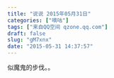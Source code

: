 ```yaml
---
title: "说说 2015年05月31日"
categories: ["嘀咕"]
tags: ["来自QQ空间 qzone.qq.com"]
draft: false
slug: "gM7xnx"
date: "2015-05-31 14:37:57"
---
```


似魔鬼的步伐。。
